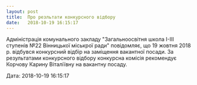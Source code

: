 ```yaml
---
layout: post
title:  Про резльтати конкурсного відбору
date:   2018-10-19 16:15:17
---
```

Адміністрація комунального закладу "Загальноосвітня школа І-ІІІ ступенів №22 Вінницької міськрої ради" повідомляє, що 19 жовтня 2018 р. відбувся конкурсний відбір на заміщення вакантної посади. За результатами конкурсного відбору конкурсна комісія рекомендує Корчову Карину Віталіївну на вакантну посаду.  

  
Дата: 2018-10-19 16:15:17